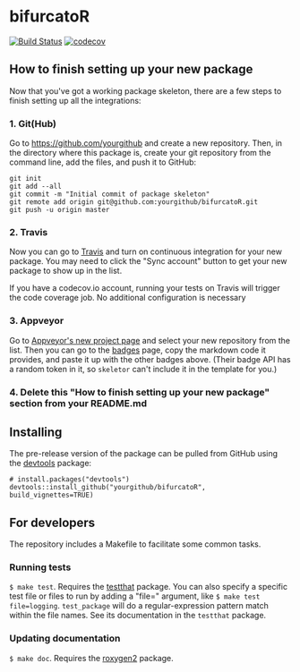 # bifurcatoR

[![Build Status](https://travis-ci.org/yourgithub/bifurcatoR.png?branch=master)](https://travis-ci.org/yourgithub/bifurcatoR)  [![codecov](https://codecov.io/gh/yourgithub/bifurcatoR/branch/master/graph/badge.svg)](https://codecov.io/gh/yourgithub/bifurcatoR)

## How to finish setting up your new package

Now that you've got a working package skeleton, there are a few steps to finish setting up all the integrations:

### 1. Git(Hub)

Go to https://github.com/yourgithub and create a new repository. Then, in the directory where this package is, create your git repository from the command line, add the files, and push it to GitHub:

    git init
    git add --all
    git commit -m "Initial commit of package skeleton"
    git remote add origin git@github.com:yourgithub/bifurcatoR.git
    git push -u origin master

### 2. Travis

Now you can go to [Travis](https://travis-ci.org/profile/yourgithub) and turn on continuous integration for your new package. You may need to click the "Sync account" button to get your new package to show up in the list.

If you have a codecov.io account, running your tests on Travis will trigger the code coverage job. No additional configuration is necessary

### 3. Appveyor

Go to [Appveyor's new project page](https://ci.appveyor.com/projects/new) and select your new repository from the list. Then you can go to the [badges](https://ci.appveyor.com/project/yourgithub/bifurcatoR/settings/badges) page, copy the markdown code it provides, and paste it up with the other badges above. (Their badge API has a random token in it, so `skeletor` can't include it in the template for you.)

### 4. Delete this "How to finish setting up your new package" section from your README.md

## Installing

<!-- If you're putting `bifurcatoR` on CRAN, it can be installed with

    install.packages("bifurcatoR") -->

The pre-release version of the package can be pulled from GitHub using the [devtools](https://github.com/hadley/devtools) package:

    # install.packages("devtools")
    devtools::install_github("yourgithub/bifurcatoR", build_vignettes=TRUE)

## For developers

The repository includes a Makefile to facilitate some common tasks.

### Running tests

`$ make test`. Requires the [testthat](https://github.com/hadley/testthat) package. You can also specify a specific test file or files to run by adding a "file=" argument, like `$ make test file=logging`. `test_package` will do a regular-expression pattern match within the file names. See its documentation in the `testthat` package.

### Updating documentation

`$ make doc`. Requires the [roxygen2](https://github.com/klutometis/roxygen) package.
